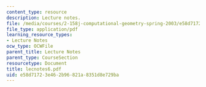```yaml
---
content_type: resource
description: Lecture notes.
file: /media/courses/2-158j-computational-geometry-spring-2003/e58d71723e462b96821a8351d8e729ba_lecnotes6.pdf
file_type: application/pdf
learning_resource_types:
- Lecture Notes
ocw_type: OCWFile
parent_title: Lecture Notes
parent_type: CourseSection
resourcetype: Document
title: lecnotes6.pdf
uid: e58d7172-3e46-2b96-821a-8351d8e729ba
---
```

